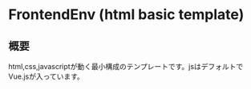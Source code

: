 # FrontendEnv (html basic template)

## 概要
html,css,javascriptが動く最小構成のテンプレートです。jsはデフォルトでVue.jsが入っています。
